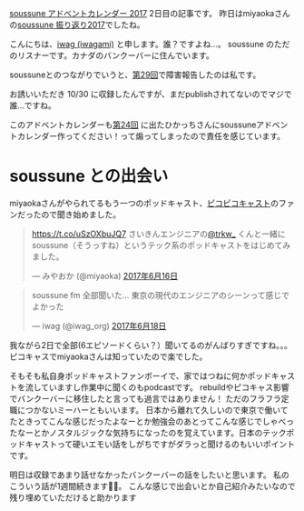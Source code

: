 [soussune アドベントカレンダー 2017](https://adventar.org/calendars/2410) 2日目の記事です。
昨日はmiyaokaさんの[soussune 振り返り2017](https://medium.com/soussune/soussune-%E6%8C%AF%E3%82%8A%E8%BF%94%E3%82%8A2017-e8001f027889)でしたね。

こんにちは、[iwag (iwagami)](https://twitter.com/iwag_org) と申します。誰？ですよね…。
soussune のただのリスナーです。カナダのバンクーバーに住んでいます。

soussuneとのつながりでいうと、[第29回](https://soussune.com/episode/29 )で障害報告したのは私です。

お誘いいただき 10/30 に収録したんですが、まだpublishされてないのでマジで誰…ですね。

このアドベントカレンダーも[第24回](https://soussune.com/episode/24) に出たひかっちさんにsoussuneアドベントカレンダー作ってください！って煽ってしまったので責任を感じています。

# soussune との出会い

miyaokaさんがやられてるもう一つのポッドキャスト、[ピコピコキャスト](http://d.hatena.ne.jp/iandme/)のファンだったので聞き始めました。

<blockquote class="twitter-tweet" data-lang="ja"><p lang="ja" dir="ltr"><a href="https://t.co/uSzOXbuJQ7">https://t.co/uSzOXbuJQ7</a> さいきんエンジニアの<a href="https://twitter.com/trkw_?ref_src=twsrc%5Etfw">@trkw_</a> くんと一緒にsoussune（そうっすね）というテック系のポッドキャストをはじめてみました。</p>&mdash; みやおか (@miyaoka) <a href="https://twitter.com/miyaoka/status/875727343897137152?ref_src=twsrc%5Etfw">2017年6月16日</a></blockquote>

<blockquote class="twitter-tweet" data-lang="ja"><p lang="ja" dir="ltr">soussune fm 全部聞いた… 東京の現代のエンジニアのシーンって感じでよかった</p>&mdash; iwag (@iwag_org) <a href="https://twitter.com/iwag_org/status/876341066080727040?ref_src=twsrc%5Etfw">2017年6月18日</a></blockquote>

我ながら2日で全部(6エピソードくらい？）聞いてるのがんばりすぎですね。。。ピコキャスでmiyaokaさんは知っていたので楽でした。

そもそも私自身ポッドキャストファンボーイで、家ではつねに何かポッドキャストを流していますし作業中に聞くのもpodcastです。
rebuildやピコキャス影響でバンクーバーに移住したと言っても過言ではありません！ ただのフラフラ定職につかないミーハーともいいます。
日本から離れて久しいので東京で働いてたときってこんな感じだったよなーとか勉強会のあとってこんな感じでしゃべったなーとかノスタルジックな気持ちになったのを覚えています。日本のテックポッドキャストって硬いエモい話をしがちですがダラっと聞けるのもいいポイントです。

明日は収録であまり話せなかったバンクーバーの話をしたいと思います。
私のこういう話が1週間続きます🙇🙇。 こんな感じで出会いとか自己紹介みたいなので残り埋めていただけると助かります
